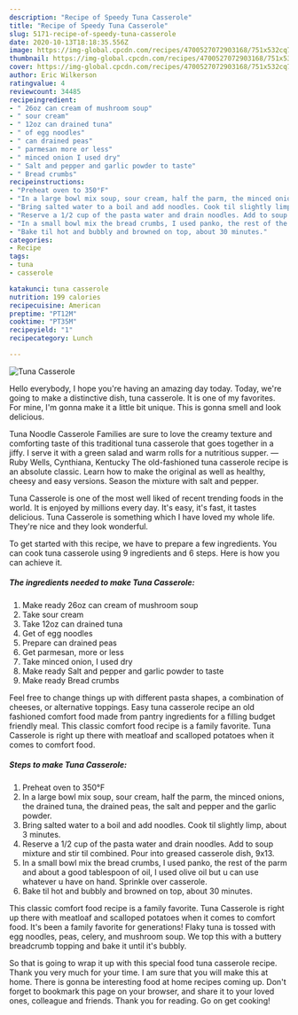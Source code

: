 ```yaml
---
description: "Recipe of Speedy Tuna Casserole"
title: "Recipe of Speedy Tuna Casserole"
slug: 5171-recipe-of-speedy-tuna-casserole
date: 2020-10-13T18:18:35.556Z
image: https://img-global.cpcdn.com/recipes/4700527072903168/751x532cq70/tuna-casserole-recipe-main-photo.jpg
thumbnail: https://img-global.cpcdn.com/recipes/4700527072903168/751x532cq70/tuna-casserole-recipe-main-photo.jpg
cover: https://img-global.cpcdn.com/recipes/4700527072903168/751x532cq70/tuna-casserole-recipe-main-photo.jpg
author: Eric Wilkerson
ratingvalue: 4
reviewcount: 34485
recipeingredient:
- " 26oz can cream of mushroom soup"
- " sour cream"
- " 12oz can drained tuna"
- " of egg noodles"
- " can drained peas"
- " parmesan more or less"
- " minced onion I used dry"
- " Salt and pepper and garlic powder to taste"
- " Bread crumbs"
recipeinstructions:
- "Preheat oven to 350°F"
- "In a large bowl mix soup, sour cream, half the parm, the minced onions, the drained tuna, the drained peas, the salt and pepper and the garlic powder."
- "Bring salted water to a boil and add noodles. Cook til slightly limp, about 3 minutes."
- "Reserve a 1/2 cup of the pasta water and drain noodles. Add to soup mixture and stir til combined. Pour into greased casserole dish, 9x13."
- "In a small bowl mix the bread crumbs, I used panko, the rest of the parm and about a good tablespoon of oil, I used olive oil but u can use whatever u have on hand. Sprinkle over casserole."
- "Bake til hot and bubbly and browned on top, about 30 minutes."
categories:
- Recipe
tags:
- tuna
- casserole

katakunci: tuna casserole 
nutrition: 199 calories
recipecuisine: American
preptime: "PT12M"
cooktime: "PT35M"
recipeyield: "1"
recipecategory: Lunch

---
```



![Tuna Casserole](https://img-global.cpcdn.com/recipes/4700527072903168/751x532cq70/tuna-casserole-recipe-main-photo.jpg)

Hello everybody, I hope you're having an amazing day today. Today, we're going to make a distinctive dish, tuna casserole. It is one of my favorites. For mine, I'm gonna make it a little bit unique. This is gonna smell and look delicious.

Tuna Noodle Casserole Families are sure to love the creamy texture and comforting taste of this traditional tuna casserole that goes together in a jiffy. I serve it with a green salad and warm rolls for a nutritious supper. —Ruby Wells, Cynthiana, Kentucky The old-fashioned tuna casserole recipe is an absolute classic. Learn how to make the original as well as healthy, cheesy and easy versions. Season the mixture with salt and pepper.

Tuna Casserole is one of the most well liked of recent trending foods in the world. It is enjoyed by millions every day. It's easy, it's fast, it tastes delicious. Tuna Casserole is something which I have loved my whole life. They're nice and they look wonderful.


To get started with this recipe, we have to prepare a few ingredients. You can cook tuna casserole using 9 ingredients and 6 steps. Here is how you can achieve it.

<!--inarticleads1-->

##### The ingredients needed to make Tuna Casserole:

1. Make ready  26oz can cream of mushroom soup
1. Take  sour cream
1. Take  12oz can drained tuna
1. Get  of egg noodles
1. Prepare  can drained peas
1. Get  parmesan, more or less
1. Take  minced onion, I used dry
1. Make ready  Salt and pepper and garlic powder to taste
1. Make ready  Bread crumbs


Feel free to change things up with different pasta shapes, a combination of cheeses, or alternative toppings. Easy tuna casserole recipe an old fashioned comfort food made from pantry ingredients for a filling budget friendly meal. This classic comfort food recipe is a family favorite. Tuna Casserole is right up there with meatloaf and scalloped potatoes when it comes to comfort food. 

<!--inarticleads2-->

##### Steps to make Tuna Casserole:

1. Preheat oven to 350°F
1. In a large bowl mix soup, sour cream, half the parm, the minced onions, the drained tuna, the drained peas, the salt and pepper and the garlic powder.
1. Bring salted water to a boil and add noodles. Cook til slightly limp, about 3 minutes.
1. Reserve a 1/2 cup of the pasta water and drain noodles. Add to soup mixture and stir til combined. Pour into greased casserole dish, 9x13.
1. In a small bowl mix the bread crumbs, I used panko, the rest of the parm and about a good tablespoon of oil, I used olive oil but u can use whatever u have on hand. Sprinkle over casserole.
1. Bake til hot and bubbly and browned on top, about 30 minutes.


This classic comfort food recipe is a family favorite. Tuna Casserole is right up there with meatloaf and scalloped potatoes when it comes to comfort food. It&#39;s been a family favorite for generations! Flaky tuna is tossed with egg noodles, peas, celery, and mushroom soup. We top this with a buttery breadcrumb topping and bake it until it&#39;s bubbly. 

So that is going to wrap it up with this special food tuna casserole recipe. Thank you very much for your time. I am sure that you will make this at home. There is gonna be interesting food at home recipes coming up. Don't forget to bookmark this page on your browser, and share it to your loved ones, colleague and friends. Thank you for reading. Go on get cooking!
